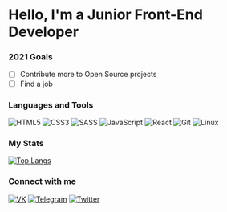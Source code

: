 # Hello, I'm a Junior Front-End Developer

### 2021 Goals
- [ ] Contribute more to Open Source projects
- [ ] Find a job

### Languages and Tools
![HTML5](https://img.shields.io/badge/-HTML5-24292e?style=for-the-badge&logo=HTML5 "HTML5")
![CSS3](https://img.shields.io/badge/-CSS3-24292e?style=for-the-badge&logo=CSS3 "CSS3")
![SASS](https://img.shields.io/badge/-SASS-24292e?style=for-the-badge&logo=SASS "SASS")
![JavaScript](https://img.shields.io/badge/-JavaScript-24292e?style=for-the-badge&logo=JavaScript "JavaScript")
![React](https://img.shields.io/badge/-React-24292e?style=for-the-badge&logo=React "React")
![Git](https://img.shields.io/badge/-Git-24292e?style=for-the-badge&logo=Git "Git")
![Linux](https://img.shields.io/badge/-Linux-24292e?style=for-the-badge&logo=Linux "Linux")

### My Stats
[![Top Langs](https://github-readme-stats.vercel.app/api/top-langs/?username=ramatov-zulfikor&layout=compact)](https://github.com/anuraghazra/github-readme-stats)

### Connect with me
[![VK](https://img.shields.io/badge/-VKontakte-24292e?style=for-the-badge&logo=VK "VK")](https://vk.com/lleon_k)
[![Telegram](https://img.shields.io/badge/-Telegram-24292e?style=for-the-badge&logo=Telegram "Telegram")](https://t.me/RamatovZulfikor)
[![Twitter](https://img.shields.io/badge/-Twitter-24292e?style=for-the-badge&logo=Telegram "Twitter")](https://twitter.com/Lleon_K)
